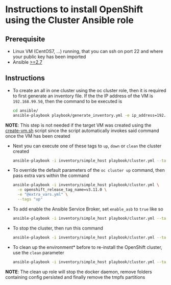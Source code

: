 # Instructions to install OpenShift using the Cluster Ansible role

## Prerequisite

  - Linux VM (CentOS7, ...) running, that you can ssh on port 22 and where your public key has been imported
  - Ansible [>=2.7](http://docs.ansible.com/ansible/latest/installation_guide/intro_installation.html)

## Instructions

- To create an all in one cluster using the oc cluster role, then it is required to first generate an inventory file.
  If the the IP address of the VM is `192.168.99.50`, then the command to be executed is
  
  ```bash
  cd ansible/
  ansible-playbook playbook/generate_inventory.yml -e ip_address=192.168.99.50 -e type=simple
  ```
  
**NOTE**: This step is not needed if the target VM was created using the [create-vm.sh](../virtualbox/create-vm.sh) script
since the script automatically invokes said command once the VM has been created  

- Next you can execute one of these tags to `up`, `down` or `clean` the cluster created

  ```bash
  ansible-playbook -i inventory/simple_host playbook/cluster.yml --tags "up" 
  ```

- To override the default parameters of the `oc cluster up` command, then pass extra vars within the command 

  ```bash
  ansible-playbook -i inventory/simple_host playbook/cluster.yml \
    -e openshift_release_tag_name=v3.11.0 \
    -e "@extra_vars.yml" \
    --tags "up" 
  ```

- To add enable the Ansible Service Broker, set `enable_asb` to `true` like so

  ```bash
  ansible-playbook -i inventory/simple_host playbook/cluster.yml --tags "up" -e enable="service-catalog,automation-service-broker" 
  ```

- To stop the cluster, then run this command

  ```bash
  ansible-playbook -i inventory/simple_host playbook/cluster.yml --tags "down" 
  ```
  
- To clean up the environment* before to re-install the OpenShift cluster, use the `clean` parameter

  ```bash
  ansible-playbook -i inventory/simple_host playbook/cluster.yml --tags "clean" 
  ```

**NOTE**: The clean up role will stop the docker daemon, remove folders containing config persisted and finally remove the tmpfs partitions
